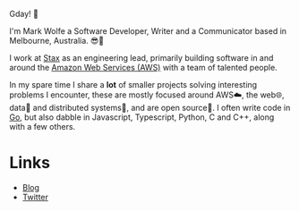 Gday! 👋

I'm Mark Wolfe a Software Developer, Writer and a Communicator based in Melbourne, Australia. 😎️🦘️

I work at [Stax](https://www.stax.io/) as an engineering lead, primarily building software in and around the [Amazon Web Services (AWS)](https://aws.amazon.com/) with a team of talented people. 

In my spare time I share a **lot** of smaller projects solving interesting problems I encounter, these are mostly focused around AWS☁️, the web🌐️, data📜️ and distributed systems🤯️, and are open source🎁️. I often write code in [Go](https:/go.dev), but also dabble in Javascript, Typescript, Python, C and C++, along with a few others.

# Links

* [Blog](https://www.wolfe.id.au)
* [Twitter](https://twitter.com/wolfeidau)
